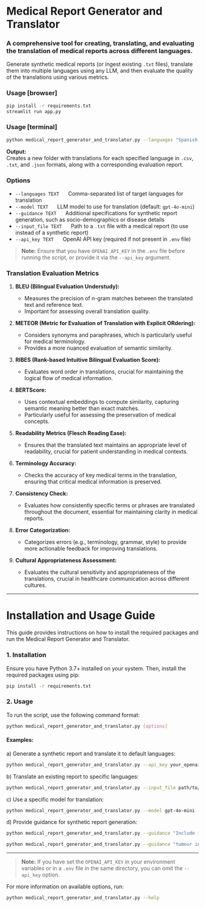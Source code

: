 
# Medical Report Generator and Translator

### A comprehensive tool for creating, translating, and evaluating the translation of medical reports across different languages.

Generate synthetic medical reports (or ingest existing `.txt` files), translate them into multiple languages using any LLM, and then evaluate the quality of the translations using various metrics.

### Usage [browser]
```bash
pip install -r requirements.txt
streamlit run app.py
```


### Usage [terminal]
```bash
python medical_report_generator_and_translator.py --languages "Spanish,Portuguese" [other options]
```

**Output:**  
Creates a new folder with translations for each specified language in `.csv`, `.txt`, and `.json` formats, along with a corresponding evaluation report.

### Options
- `--languages TEXT` &nbsp;&nbsp;&nbsp;&nbsp; Comma-separated list of target languages for translation
- `--model TEXT` &nbsp;&nbsp;&nbsp;&nbsp; LLM model to use for translation (default: `gpt-4o-mini`)
- `--guidance TEXT` &nbsp;&nbsp;&nbsp;&nbsp; Additional specifications for synthetic report generation, such as socio-demographics or disease details
- `--input_file TEXT` &nbsp;&nbsp;&nbsp;&nbsp; Path to a `.txt` file with a medical report (to use instead of a synthetic report)
- `--api_key TEXT` &nbsp;&nbsp;&nbsp;&nbsp; OpenAI API key (required if not present in `.env` file)

> **Note:** Ensure that you have `OPENAI_API_KEY` in the `.env` file before running the script, or provide it via the `--api_key` argument.


### Translation Evaluation Metrics

1. **BLEU (Bilingual Evaluation Understudy):**
   - Measures the precision of n-gram matches between the translated text and reference text.
   - Important for assessing overall translation quality.

2. **METEOR (Metric for Evaluation of Translation with Explicit ORdering):**
   - Considers synonyms and paraphrases, which is particularly useful for medical terminology.
   - Provides a more nuanced evaluation of semantic similarity.

3. **RIBES (Rank-based Intuitive Bilingual Evaluation Score):**
   - Evaluates word order in translations, crucial for maintaining the logical flow of medical information.

4. **BERTScore:**
   - Uses contextual embeddings to compute similarity, capturing semantic meaning better than exact matches.
   - Particularly useful for assessing the preservation of medical concepts.

5. **Readability Metrics (Flesch Reading Ease):**
   - Ensures that the translated text maintains an appropriate level of readability, crucial for patient understanding in medical contexts.

6. **Terminology Accuracy:**
   - Checks the accuracy of key medical terms in the translation, ensuring that critical medical information is preserved.

7. **Consistency Check:**
   - Evaluates how consistently specific terms or phrases are translated throughout the document, essential for maintaining clarity in medical reports.

8. **Error Categorization:**
   - Categorizes errors (e.g., terminology, grammar, style) to provide more actionable feedback for improving translations.

9. **Cultural Appropriateness Assessment:**
   - Evaluates the cultural sensitivity and appropriateness of the translations, crucial in healthcare communication across different cultures.

---

# Installation and Usage Guide

This guide provides instructions on how to install the required packages and run the Medical Report Generator and Translator.

### 1. Installation

Ensure you have Python 3.7+ installed on your system. Then, install the required packages using pip:

```bash
pip install -r requirements.txt
```

### 2. Usage

To run the script, use the following command format:

```bash
python medical_report_generator_and_translator.py [options]
```

#### Examples:

a) Generate a synthetic report and translate it to default languages:

```bash
python medical_report_generator_and_translator.py --api_key your_openai_api_key
```

b) Translate an existing report to specific languages:

```bash
python medical_report_generator_and_translator.py --input_file path/to/your/report.txt --languages "Spanish,Portuguese,Haitian Creole,Vietnamese" --api_key your_openai_api_key
```

c) Use a specific model for translation:

```bash
python medical_report_generator_and_translator.py --model gpt-4o-mini --api_key your_openai_api_key
```

d) Provide guidance for synthetic report generation:

```bash
python medical_report_generator_and_translator.py --guidance "Include information about diabetes" --api_key your_openai_api_key
```

```bash
python medical_report_generator_and_translator.py --guidance "tumour in the left lung and complications due to cirrhosis" --languages russian --api_key your_openai_api_key
```

---

> **Note:** If you have set the `OPENAI_API_KEY` in your environment variables or in a `.env` file in the same directory, you can omit the `--api_key` option.

For more information on available options, run:

```bash
python medical_report_generator_and_translator.py --help
```
